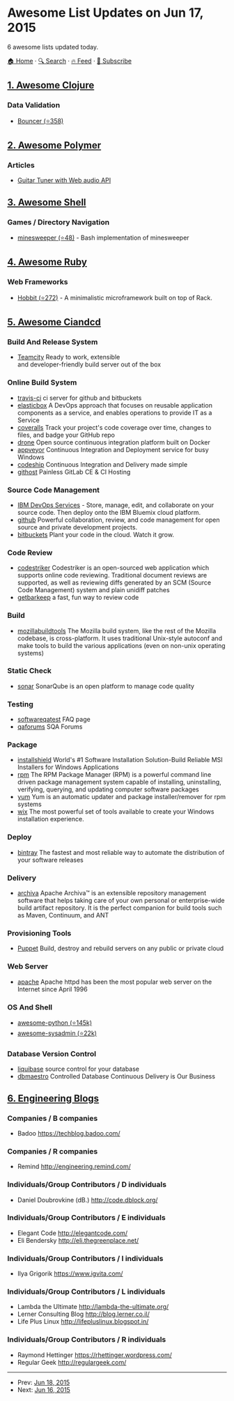 # Awesome List Updates on Jun 17, 2015

6 awesome lists updated today.

[🏠 Home](/README.md) · [🔍 Search](https://www.trackawesomelist.com/search/) · [🔥 Feed](https://www.trackawesomelist.com/rss.xml) · [📮 Subscribe](https://trackawesomelist.us17.list-manage.com/subscribe?u=d2f0117aa829c83a63ec63c2f&id=36a103854c)



## [1. Awesome Clojure](/content/razum2um/awesome-clojure/README.md)

### Data Validation

*   [Bouncer (⭐358)](https://github.com/leonardoborges/bouncer)

## [2. Awesome Polymer](/content/Granze/awesome-polymer/README.md)

### Articles

*   [Guitar Tuner with Web audio API](https://aerotwist.com/blog/guitar-tuner/)

## [3. Awesome Shell](/content/alebcay/awesome-shell/README.md)

### Games / Directory Navigation

*   [minesweeper (⭐48)](https://github.com/feherke/Bash-script/tree/master/minesweeper) - Bash implementation of minesweeper

## [4. Awesome Ruby](/content/markets/awesome-ruby/README.md)

### Web Frameworks

*   [Hobbit (⭐272)](https://github.com/patriciomacadden/hobbit) - A minimalistic microframework built on top of Rack.

## [5. Awesome Ciandcd](/content/cicdops/awesome-ciandcd/README.md)

### Build And Release System

*   [Teamcity](http://www.jetbrains.com/teamcity/index.html)  Ready to work, extensible\
    and developer-friendly build server out of the box

### Online Build System

*   [travis-ci](https://travis-ci.org) ci server for github and bitbuckets
*   [elasticbox](https://elasticbox.com)  A DevOps approach that focuses on reusable application components as a service, and enables operations to provide IT as a Service
*   [coveralls](https://coveralls.io)  Track your project's code coverage over time, changes to files, and badge your GitHub repo
*   [drone](https://drone.io) Open source continuous integration platform built on Docker
*   [appveyor](http://www.appveyor.com)  Continuous Integration and Deployment service for busy Windows
*   [codeship](https://codeship.com)  Continuous Integration and Delivery made simple
*   [githost](https://githost.io)  Painless GitLab CE & CI Hosting

### Source Code Management

*   [IBM DevOps Services](https://hub.jazz.net) - Store, manage, edit, and collaborate on your source code. Then deploy onto the IBM Bluemix cloud platform.
*   [github](https://github.com)  Powerful collaboration, review, and code management for open source and private development projects.
*   [bitbuckets](https://bitbucket.org)  Plant your code in the cloud. Watch it grow.

### Code Review

*   [codestriker](http://codestriker.sourceforge.net)  Codestriker is an open-sourced web application which supports online code reviewing. Traditional document reviews are supported, as well as reviewing diffs generated by an SCM (Source Code Management) system and plain unidiff patches
*   [getbarkeep](http://getbarkeep.org) a fast, fun way to review code

### Build

*   [mozillabuildtools](https://developer.mozilla.org/en-US/docs/Mozilla/Developer_guide/Build_Instructions)  The Mozilla build system, like the rest of the Mozilla codebase, is cross-platform. It uses traditional Unix-style autoconf and make tools to build the various applications (even on non-unix operating systems)

### Static Check

*   [sonar](http://www.sonarqube.org)  SonarQube is an open platform to manage code quality

### Testing

*   [softwareqatest](http://www.softwareqatest.com) FAQ page
*   [qaforums](http://www.qaforums.com)  SQA Forums

### Package

*   [installshield](http://www.installshield.com)  World's #1 Software Installation Solution-Build Reliable MSI Installers for Windows Applications
*   [rpm](http://rpm.org)  The RPM Package Manager (RPM) is a powerful command line driven package management system capable of installing, uninstalling, verifying, querying, and updating computer software packages
*   [yum](http://yum.baseurl.org)  Yum is an automatic updater and package installer/remover for rpm systems
*   [wix](http://wixtoolset.org/) The most powerful set of tools available to create your Windows installation experience.

### Deploy

*   [bintray](https://bintray.com)  The fastest and most reliable way to automate the distribution of your software releases

### Delivery

*   [archiva](http://archiva.apache.org/index.cgi)  Apache Archiva™ is an extensible repository management software that helps taking care of your own personal or enterprise-wide build artifact repository. It is the perfect companion for build tools such as Maven, Continuum, and ANT

### Provisioning Tools

*   [Puppet](https://github.com/cicdops/awesome-ciandcd/blob/master/README.md/) Build, destroy and rebuild servers on any public or private cloud

### Web Server

*   [apache](https://httpd.apache.org)  Apache httpd has been the most popular web server on the Internet since April 1996

### OS And Shell

*   [awesome-python (⭐145k)](https://github.com/vinta/awesome-python)
*   [awesome-sysadmin (⭐22k)](https://github.com/kahun/awesome-sysadmin)

### Database Version Control

*   [liquibase](http://www.liquibase.org) source control for your database
*   [dbmaestro](http://www.dbmaestro.com/)  Controlled Database Continuous Delivery is Our Business

## [6. Engineering Blogs](/content/kilimchoi/engineering-blogs/README.md)

### Companies / B companies

*   Badoo <https://techblog.badoo.com/>

### Companies / R companies

*   Remind <http://engineering.remind.com/>

### Individuals/Group Contributors / D individuals

*   Daniel Doubrovkine (dB.) <http://code.dblock.org/>

### Individuals/Group Contributors / E individuals

*   Elegant Code <http://elegantcode.com/>
*   Eli Bendersky <http://eli.thegreenplace.net/>

### Individuals/Group Contributors / I individuals

*   Ilya Grigorik <https://www.igvita.com/>

### Individuals/Group Contributors / L individuals

*   Lambda the Ultimate <http://lambda-the-ultimate.org/>
*   Lerner Consulting Blog <http://blog.lerner.co.il/>
*   Life Plus Linux <http://lifepluslinux.blogspot.in/>

### Individuals/Group Contributors / R individuals

*   Raymond Hettinger <https://rhettinger.wordpress.com/>
*   Regular Geek <http://regulargeek.com/>

---

- Prev: [Jun 18, 2015](/content/2015/06/18/README.md)
- Next: [Jun 16, 2015](/content/2015/06/16/README.md)